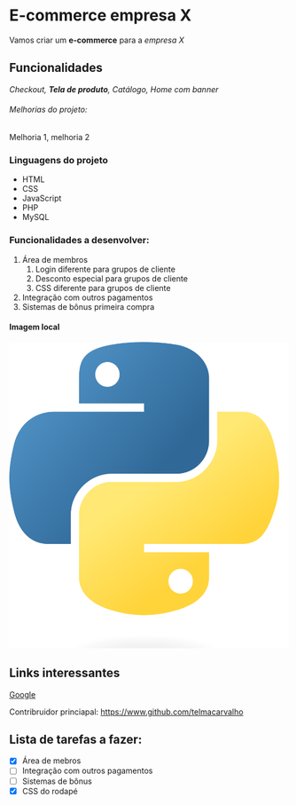 # E-commerce empresa X

Vamos criar um **e-commerce** para a *empresa X*


## Funcionalidades

_Checkout, __Tela de produto__, Catálogo, Home com banner_

###### Melhorias do projeto:

Melhoria 1, melhoria 2

### Linguagens do projeto

* HTML
* CSS
* JavaScript
* PHP
* MySQL


### Funcionalidades a desenvolver:

1. Área de membros
    1. Login diferente para grupos de cliente
    2. Desconto especial para grupos de cliente
    3. CSS diferente para grupos de cliente
2. Integração com outros pagamentos
3. Sistemas de bônus primeira compra

#### Imagem local

![Logo do Python](img/Python.png)


## Links interessantes

[Google](https://www.google.com)

Contribruidor princiapal: https://www.github.com/telmacarvalho

## Lista de tarefas a fazer:

- [x] Área de mebros
- [ ] Integração com outros pagamentos
- [ ] Sistemas de bônus
- [x] CSS do rodapé